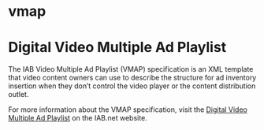 # vmap
Digital Video Multiple Ad Playlist
==================================

The IAB Video Multiple Ad Playlist (VMAP) specification is an XML template that video content owners can use to describe the structure for ad inventory insertion when they don’t control the video player or the content distribution outlet.

For more information about the VMAP specification, visit the [Digital Video Multiple Ad Playlist](http://www.iab.net/guidelines/508676/digitalvideo/vsuite/vmap) on the IAB.net website.

